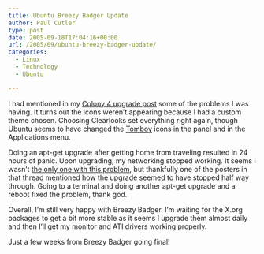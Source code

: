 ```yaml
---
title: Ubuntu Breezy Badger Update
author: Paul Cutler
type: post
date: 2005-09-18T17:04:16+00:00
url: /2005/09/ubuntu-breezy-badger-update/
categories:
  - Linux
  - Technology
  - Ubuntu

---
```

I had mentioned in my [Colony 4 upgrade post][1] some of the problems I was having. It turns out the icons weren&#8217;t appearing because I had a custom theme chosen. Choosing Clearlooks set everything right again, though Ubuntu seems to have changed the [Tomboy][2] icons in the panel and in the Applications menu.

Doing an apt-get upgrade after getting home from traveling resulted in 24 hours of panic. Upon upgrading, my networking stopped working. It seems I wasn&#8217;t [the only one with this problem][3], but thankfully one of the posters in that thread mentioned how the upgrade seemed to have stopped half way through. Going to a terminal and doing another apt-get upgrade and a reboot fixed the problem, thank god.

Overall, I&#8217;m still very happy with Breezy Badger. I&#8217;m waiting for the X.org packages to get a bit more stable as it seems I upgrade them almost daily and then I&#8217;ll get my monitor and ATI drivers working properly.

Just a few weeks from Breezy Badger going final!

 [1]: http://www.paulcutler.org/blog/?p=360
 [2]: http://www.beatniksoftware.com/tomboy/
 [3]: http://ubuntuforums.org/showthread.php?t=65253